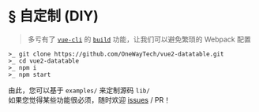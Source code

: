 # § 自定制 (DIY)

> 多亏有了 [`vue-cli`](https://github.com/vuejs/vue-cli) 的 [`build`](https://github.com/vuejs/vue-cli/blob/master/docs/build.md) 功能，让我们可以避免繁琐的 Webpack 配置

```
>_ git clone https://github.com/OneWayTech/vue2-datatable.git
>_ cd vue2-datatable
>_ npm i
>_ npm start
```

由此，您可以基于 `examples/` 来定制源码 `lib/`  
如果您觉得某些功能很必须，随时欢迎 [issues](https://github.com/OneWayTech/vue2-datatable/issues/new) / PR！
